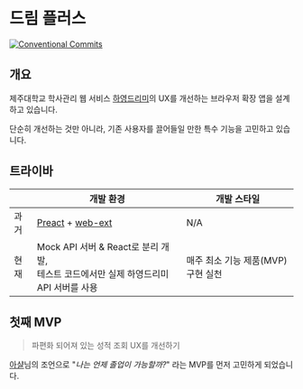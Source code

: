 # 드림 플러스

[![Conventional Commits](https://img.shields.io/badge/Conventional%20Commits-1.0.0-yellow?style=flat-square)](https://www.conventionalcommits.org/)

## 개요

제주대학교 학사관리 웹 서비스 [하영드리미](https://dreamy.jejunu.ac.kr)의 UX를 개선하는 브라우저 확장 앱을 설계하고 있습니다.

단순히 개선하는 것만 아니라, 기존 사용자를 끌어들일 만한 특수 기능을 고민하고 있습니다.

## 트라이바

|     | 개발 환경                                                                           | 개발 스타일                 |
| --- | ------------------------------------------------------------------------------- | ---------------------- |
| 과거  | [Preact](https://preactjs.com/) + [web-ext](https://github.com/mozilla/web-ext) | N/A                    |
| 현재  | Mock API 서버 & React로 분리 개발,<br> 테스트 코드에서만 실제 하영드리미 API 서버를 사용                   | 매주 최소 기능 제품(MVP) 구현 실천 |

## 첫째 MVP

> 파편화 되어져 있는 성적 조회 UX를 개선하기

[아샬](https://github.com/ahastudio)님의 조언으로 "_나는 언제 졸업이 가능할까?_" 라는 MVP를 먼저 고민하게 되었습니다.

